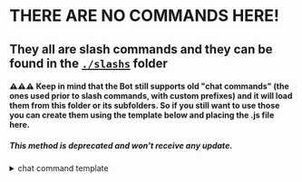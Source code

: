 # THERE ARE NO COMMANDS HERE!

## They all are slash commands and they can be found in the [`./slashs`](https://github.com/mirko93s/Chill/tree/master/slashs) folder

#### ⚠️⚠️⚠️ Keep in mind that the Bot still supports old "chat commands" (the ones used prior to slash commands, with custom prefixes) and it will load them from this folder or its subfolders. So if you still want to use those you can create them using the template below and placing the .js file here.

##### *This method is deprecated and won't receive any update.*
<details>
  <summary>chat command template</summary> 
  
  ```js
const Discord = require("discord.js");
  
module.exports = {
    name: "_",
    aliases: ["_", "_"],
    description: "_",
    run: async (client, msg, arg) => {
        
    }
}
```
  
</details>
